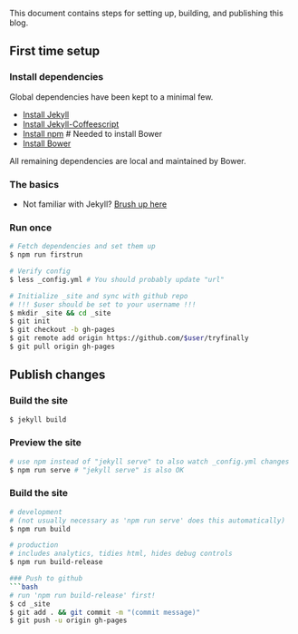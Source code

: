 This document contains steps for setting up, building, and publishing this blog.

## First time setup

### Install dependencies

Global dependencies have been kept to a minimal few.

* [Install Jekyll](http://jekyllrb.com/docs/installation/)
* [Install Jekyll-Coffeescript](http://jekyllrb.com/docs/assets/#coffeescript)
* [Install npm](https://docs.npmjs.com/getting-started/installing-node) # Needed to install Bower
* [Install Bower](http://bower.io/#install-bower)

All remaining dependencies are local and maintained by Bower.

### The basics

* Not familiar with Jekyll? [Brush up here](http://jekyllrb.com/docs/home/)

### Run once
```bash
# Fetch dependencies and set them up
$ npm run firstrun

# Verify config
$ less _config.yml # You should probably update "url"

# Initialize _site and sync with github repo
# !!! $user should be set to your username !!!
$ mkdir _site && cd _site
$ git init
$ git checkout -b gh-pages
$ git remote add origin https://github.com/$user/tryfinally
$ git pull origin gh-pages
```

## Publish changes

### Build the site
```bash
$ jekyll build
```

### Preview the site
```bash
# use npm instead of "jekyll serve" to also watch _config.yml changes
$ npm run serve # "jekyll serve" is also OK
```

### Build the site
```bash
# development
# (not usually necessary as 'npm run serve' does this automatically)
$ npm run build

# production
# includes analytics, tidies html, hides debug controls
$ npm run build-release

### Push to github
```bash
# run 'npm run build-release' first!
$ cd _site
$ git add . && git commit -m "(commit message)"
$ git push -u origin gh-pages
```
